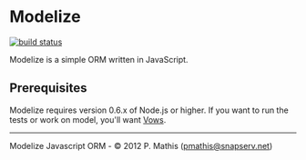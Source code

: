 # Modelize #

[![build status](https://secure.travis-ci.org/NeoXiD/modelize.png)](http://travis-ci.org/NeoXiD/modelize)

Modelize is a simple ORM written in JavaScript.

## Prerequisites ##
Modelize requires version 0.6.x of Node.js or higher. If you want to run the tests or work on model, you'll want [Vows](https://github.com/cloudhead/vows).

- - -
Modelize Javascript ORM - © 2012 P. Mathis (pmathis@snapserv.net)